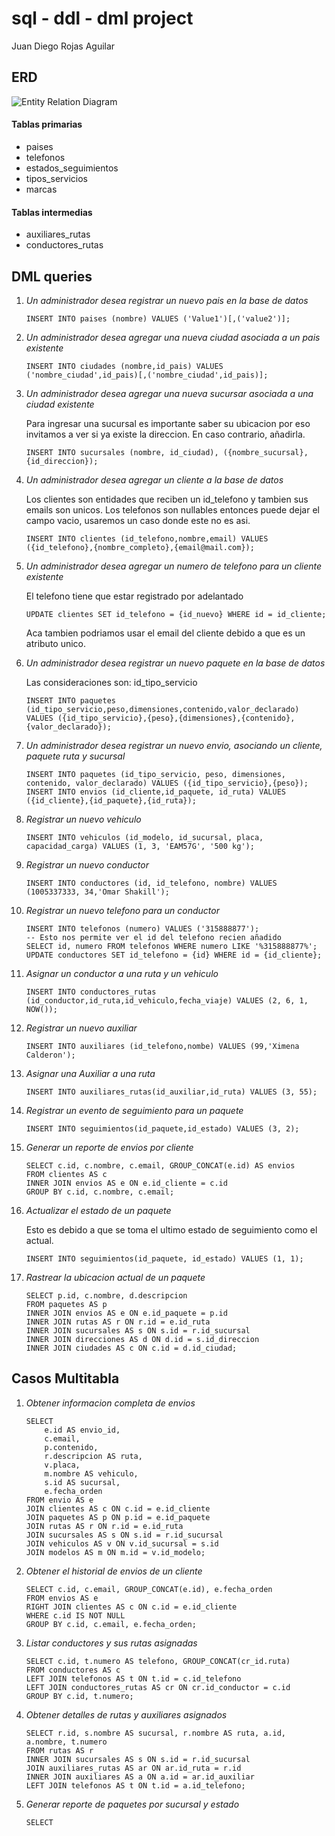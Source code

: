 # sql - ddl - dml project

Juan Diego Rojas Aguilar

## ERD

![Entity Relation Diagram](ERDDiagram.jpg)

#### Tablas primarias

- paises
- telefonos
- estados_seguimientos
- tipos_servicios
- marcas

#### Tablas intermedias

- auxiliares_rutas
- conductores_rutas

## DML queries

1. _Un administrador desea registrar un nuevo pais en la base de datos_

   ```
   INSERT INTO paises (nombre) VALUES ('Value1')[,('value2')];
   ```

2. _Un administrador desea agregar una nueva ciudad asociada a un pais existente_

   ```
   INSERT INTO ciudades (nombre,id_pais) VALUES ('nombre_ciudad',id_pais)[,('nombre_ciudad',id_pais)];
   ```

3. _Un administrador desea agregar una nueva sucursar asociada a una ciudad existente_

   Para ingresar una sucursal es importante saber su ubicacion por eso invitamos a ver si ya existe la direccion. En caso contrario, añadirla.

   ```
   INSERT INTO sucursales (nombre, id_ciudad), ({nombre_sucursal}, {id_direccion});
   ```

4. _Un administrador desea agregar un cliente a la base de datos_

   Los clientes son entidades que reciben un id_telefono y tambien sus emails son unicos. Los telefonos son nullables entonces puede dejar el campo vacio, usaremos un caso donde este no es asi.

   ```
   INSERT INTO clientes (id_telefono,nombre,email) VALUES ({id_telefono},{nombre_completo},{email@mail.com});
   ```

5. _Un administrador desea agregar un numero de telefono para un cliente existente_

   El telefono tiene que estar registrado por adelantado
   ```
   UPDATE clientes SET id_telefono = {id_nuevo} WHERE id = id_cliente;
   ```

   Aca tambien podriamos usar el email del cliente debido a que es un atributo unico.

6. _Un administrador desea registrar un nuevo paquete en la base de datos_

   Las consideraciones son: id_tipo_servicio

   ```
   INSERT INTO paquetes (id_tipo_servicio,peso,dimensiones,contenido,valor_declarado) VALUES ({id_tipo_servicio},{peso},{dimensiones},{contenido},{valor_declarado});
   ```
7. _Un administrador desea registrar un nuevo envio, asociando un cliente, paquete ruta y sucursal_

   ```
   INSERT INTO paquetes (id_tipo_servicio, peso, dimensiones, contenido, valor_declarado) VALUES ({id_tipo_servicio},{peso});
   INSERT INTO envios (id_cliente,id_paquete, id_ruta) VALUES ({id_cliente},{id_paquete},{id_ruta});
   ```

8. _Registrar un nuevo vehiculo_

    ```
    INSERT INTO vehiculos (id_modelo, id_sucursal, placa, capacidad_carga) VALUES (1, 3, 'EAM57G', '500 kg');
    ```

9. _Registrar un nuevo conductor_

    ```
    INSERT INTO conductores (id, id_telefono, nombre) VALUES (1005337333, 34,'Omar Shakill');
    ```

10. _Registrar un nuevo telefono para un conductor_

    ```
    INSERT INTO telefonos (numero) VALUES ('315888877');
    -- Esto nos permite ver el id del telefono recien añadido
    SELECT id, numero FROM telefonos WHERE numero LIKE '%315888877%';
    UPDATE conductores SET id_telefono = {id} WHERE id = {id_cliente};
    ```
   
11. _Asignar un conductor a una ruta y un vehiculo_

    ```
    INSERT INTO conductores_rutas (id_conductor,id_ruta,id_vehiculo,fecha_viaje) VALUES (2, 6, 1, NOW());
    ```
12. _Registrar un nuevo auxiliar_

    ```
    INSERT INTO auxiliares (id_telefono,nombe) VALUES (99,'Ximena Calderon');
    ```

13. _Asignar una Auxiliar a una ruta_
    ```
    INSERT INTO auxiliares_rutas(id_auxiliar,id_ruta) VALUES (3, 55);
    ```

14. _Registrar un evento de seguimiento para un paquete_

    ```
    INSERT INTO seguimientos(id_paquete,id_estado) VALUES (3, 2);
    ```

15. _Generar un reporte de envios por cliente_

    ```
    SELECT c.id, c.nombre, c.email, GROUP_CONCAT(e.id) AS envios
    FROM clientes AS c 
    INNER JOIN envios AS e ON e.id_cliente = c.id
    GROUP BY c.id, c.nombre, c.email;
    ```

16. _Actualizar el estado de un paquete_

    Esto es debido a que se toma el ultimo estado de seguimiento como el actual.
    ```
    INSERT INTO seguimientos(id_paquete, id_estado) VALUES (1, 1);
    ```

17. _Rastrear la ubicacion actual de un paquete_

    ```
    SELECT p.id, c.nombre, d.descripcion
    FROM paquetes AS p
    INNER JOIN envios AS e ON e.id_paquete = p.id
    INNER JOIN rutas AS r ON r.id = e.id_ruta
    INNER JOIN sucursales AS s ON s.id = r.id_sucursal
    INNER JOIN direcciones AS d ON d.id = s.id_direccion
    INNER JOIN ciudades AS c ON c.id = d.id_ciudad;
    ```

## Casos Multitabla

1. _Obtener informacion completa de envios_

    ```
    SELECT 
        e.id AS envio_id,
        c.email,
        p.contenido,
        r.descripcion AS ruta,
        v.placa,
        m.nombre AS vehiculo,
        s.id AS sucursal,
        e.fecha_orden
    FROM envio AS e
    JOIN clientes AS c ON c.id = e.id_cliente
    JOIN paquetes AS p ON p.id = e.id_paquete
    JOIN rutas AS r ON r.id = e.id_ruta
    JOIN sucursales AS s ON s.id = r.id_sucursal
    JOIN vehiculos AS v ON v.id_sucursal = s.id
    JOIN modelos AS m ON m.id = v.id_modelo;
    ```

2. _Obtener el historial de envios de un cliente_

    ```
    SELECT c.id, c.email, GROUP_CONCAT(e.id), e.fecha_orden
    FROM envios AS e
    RIGHT JOIN clientes AS c ON c.id = e.id_cliente
    WHERE c.id IS NOT NULL
    GROUP BY c.id, c.email, e.fecha_orden;
    ```

3. _Listar conductores y sus rutas asignadas_

    ```
    SELECT c.id, t.numero AS telefono, GROUP_CONCAT(cr_id.ruta)
    FROM conductores AS c 
    LEFT JOIN telefonos AS t ON t.id = c.id_telefono
    LEFT JOIN conductores_rutas AS cr ON cr.id_conductor = c.id
    GROUP BY c.id, t.numero;
    ```

4. _Obtener detalles de rutas y auxiliares asignados_

    ```
    SELECT r.id, s.nombre AS sucursal, r.nombre AS ruta, a.id, a.nombre, t.numero
    FROM rutas AS r 
    INNER JOIN sucursales AS s ON s.id = r.id_sucursal
    JOIN auxiliares_rutas AS ar ON ar.id_ruta = r.id
    INNER JOIN auxiliares AS a ON a.id = ar.id_auxiliar
    LEFT JOIN telefonos AS t ON t.id = a.id_telefono;
    ```

5. _Generar reporte de paquetes por sucursal y estado_

    ```
    SELECT
    ```

